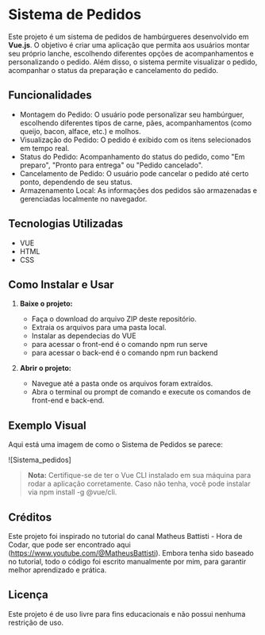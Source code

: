 
# Sistema de Pedidos

Este projeto é um sistema de pedidos de hambúrgueres desenvolvido em **Vue.js**. O objetivo é criar uma aplicação que permita aos usuários montar seu próprio lanche, escolhendo diferentes opções de acompanhamentos e personalizando o pedido. Além disso, o sistema permite visualizar o pedido, acompanhar o status da preparação e cancelamento do pedido.

## Funcionalidades

- Montagem do Pedido: O usuário pode personalizar seu hambúrguer, escolhendo diferentes tipos de carne, pães, acompanhamentos (como queijo, bacon, alface, etc.) e molhos.
- Visualização do Pedido: O pedido é exibido com os itens selecionados em tempo real.
- Status do Pedido: Acompanhamento do status do pedido, como "Em preparo", "Pronto para entrega" ou "Pedido cancelado".
- Cancelamento de Pedido: O usuário pode cancelar o pedido até certo ponto, dependendo de seu status.
- Armazenamento Local: As informações dos pedidos são armazenadas e gerenciadas localmente no navegador.

## Tecnologias Utilizadas

- VUE
- HTML
- CSS

## Como Instalar e Usar

1. **Baixe o projeto:**

    - Faça o download do arquivo ZIP deste repositório.
    - Extraia os arquivos para uma pasta local.
    - Instalar as dependecias do VUE
    - para acessar o front-end é o comando npm run serve
    - para acessar o back-end é o comando npm run backend

2. **Abrir o projeto:**

    - Navegue até a pasta onde os arquivos foram extraídos.
    - Abra o terminal ou prompt de comando e execute os comandos de front-end e back-end.

## Exemplo Visual

Aqui está uma imagem de como o Sistema de Pedidos se parece:

![Sistema_pedidos]

> **Nota:** Certifique-se de ter o Vue CLI instalado em sua máquina para rodar a aplicação corretamente. Caso não tenha, você pode instalar via npm install -g @vue/cli.

## Créditos
Este projeto foi inspirado no tutorial do canal Matheus Battisti - Hora de Codar, que pode ser encontrado aqui (https://www.youtube.com/@MatheusBattisti). Embora tenha sido baseado no tutorial, todo o código foi escrito manualmente por mim, para garantir melhor aprendizado e prática.

## Licença

Este projeto é de uso livre para fins educacionais e não possui nenhuma restrição de uso.
